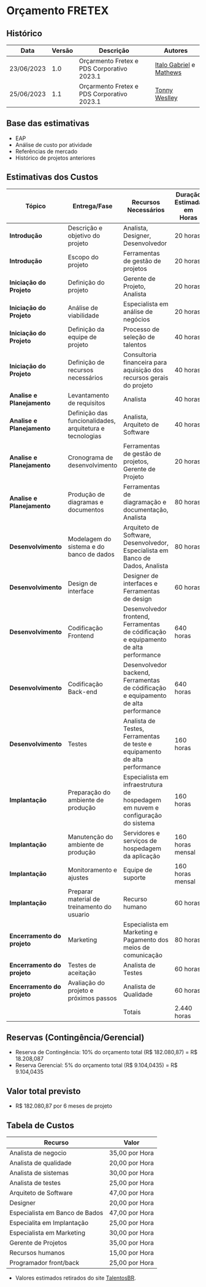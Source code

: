 # Orçamento FRETEX

## Histórico

| Data       | Versão | Descrição                                  | Autores                                                                                    |
| ---------- | ------ | ------------------------------------------ | ------------------------------------------------------------------------------------------ |
| 23/06/2023 | 1.0    | Orçarmento Fretex e PDS Corporativo 2023.1 | [Italo Gabriel](https://github.com/ItaloGSM) e [Mathews](https://github.com/MathewsDantas) |
| 25/06/2023 | 1.1    | Orçarmento Fretex e PDS Corporativo 2023.1 | [Tonny Weslley](https://github.com/tonny-weslley)                                               |

## Base das estimativas

- EAP
- Análise de custo por atividade
- Referências de mercado
- Histórico de projetos anteriores

## Estimativas dos Custos

| Tópico                      | Entrega/Fase                                             | Recursos Necessários                                                                 |Duração Estimada em Horas| Custo Estimado (R$) |
| --------------------------- | -------------------------------------------------------- | ------------------------------------------------------------------------------------ |-------------------------| ------------------- |
| **Introdução**              | Descrição e objetivo do projeto                          | Analista, Designer, Desenvolvedor                                                    | 20 horas                | 1.600,00            |
| **Introdução**              | Escopo do projeto                                        | Ferramentas de gestão de projetos                                                    | 20 horas                | 1.600,00            |
| **Iniciação do Projeto**    | Definição do projeto                                     | Gerente de Projeto, Analista                                                         | 20 horas                | 1.300,00            |
| **Iniciação do Projeto**    | Análise de viabilidade                                   | Especialista em análise de negócios                                                  | 20 horas                | 700,00              |
| **Iniciação do Projeto**    | Definição da equipe de projeto                           | Processo de seleção de talentos                                                      | 40 horas                | 2.000,00            |
| **Iniciação do Projeto**    | Definição de recursos necessários                        | Consultoria financeira para aquisição dos recursos gerais do projeto                 | 40 horas                | 5.000,00            |
| **Analise e Planejamento**  | Levantamento de requisitos                               | Analista                                                                             | 40 horas                | 1.200,00            |
| **Analise e Planejamento**  | Definição das funcionalidades, arquitetura e tecnologias | Analista, Arquiteto de Software                                                      | 40 horas                | 2.140,00            |
| **Analise e Planejamento**  | Cronograma de desenvolvimento                            | Ferramentas de gestão de projetos, Gerente de Projeto                                | 20 horas                | 1.200,00            |
| **Analise e Planejamento**  | Produção de diagramas e documentos                       | Ferramentas de diagramação e documentação, Analista                                  | 80 horas                | 2.900,00            |
| **Desenvolvimento**         | Modelagem do sistema e do banco de dados                 | Arquiteto de Software, Desenvolvedor, Especialista em Banco de Dados, Analista       | 80 horas                | 6.660,00            |
| **Desenvolvimento**         | Design de interface                                      | Designer de interfaces e Ferramentas de design                                       | 60 horas                | 1.700,00            |
| **Desenvolvimento**         | Codificação Frontend                                     | Desenvolvedor frontend, Ferramentas de códificação e equipamento de alta performance | 640 horas               | 61.500,00           |
| **Desenvolvimento**         | Codificação Back-end                                     | Desenvolvedor backend, Ferramentas de códificação e equipamento de alta performance  | 640 horas               | 61.500,00           |
| **Desenvolvimento**         | Testes                                                   | Analista de Testes, Ferramentas de teste e equipamento de alta performance           | 160 horas               | 8.500,00            |
| **Implantação**             | Preparação do ambiente de produção                       | Especialista em infraestrutura de hospedagem em nuvem e configuração do sistema      | 160 horas               | 4.000,00            |
| **Implantação**             | Manutenção do ambiente de produção                       | Servidores e serviços de hospedagem da aplicação                                     | 160 horas mensal        | 980,87 mensal       |
| **Implantação**             | Monitoramento e ajustes                                  | Equipe de suporte                                                                    | 160 horas mensal        | 4.000,00            |
| **Implantação**             | Preparar material de treinamento do usuario              | Recurso humano                                                                       | 60 horas                | 900,00              |
| **Encerramento do projeto** | Marketing                                                | Especialista em Marketing e Pagamento dos meios de comunicação                       | 80 horas                | 10.000,00           |
| **Encerramento do projeto** | Testes de aceitação                                      | Analista de Testes                                                                   | 60 horas                | 1.500,00            |
| **Encerramento do projeto** | Avaliação do projeto e próximos passos                   | Analista de Qualidade                                                                | 60 horas                | 1.200,00            |
|                             |                                                          | Totais                                                                               | 2.440 horas             | 182.080,87          |

## Reservas (Contingência/Gerencial)

- Reserva de Contingência: 10% do orçamento total (R$ 182.080,87) = R$ 18.208,087
- Reserva Gerencial: 5% do orçamento total (R$ 9.104,0435) = R$ 9.104,0435

## Valor total previsto

- R$ 182.080,87 por 6 meses de projeto

## Tabela de Custos
| Recurso                        | Valor               |
|--------------------------------|---------------------|
| Analista de negocio            | 35,00 por Hora      |
| Analista de qualidade          | 20,00 por Hora      |
| Analista de sistemas           | 30,00 por Hora      |
| Analista de testes             | 25,00 por Hora      |
| Arquiteto de Software          | 47,00 por Hora      |
| Designer                       | 20,00 por Hora      |
| Especialista em Banco de Bados | 47,00 por Hora      |
| Especialita em Implantação     | 25,00 por Hora      |
| Especialista em Marketing      | 30,00 por Hora      |
| Gerente de Projetos            | 35,00 por Hora      |
| Recursos humanos               | 15,00 por Hora      |
| Programador front/back         | 25,00 por Hora      |

* Valores estimados retirados do site [TalentosBR](https://br.talent.com/pt/salary).
